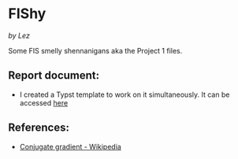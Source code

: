 # FIShy
_by Lez_

Some FIS smelly shennanigans aka the Project 1 files.

## Report document: 
- I created a Typst template to work on it simultaneously. It can be accessed [here](https://typst.app/project/wVrgapBhug2cj5L0MbMUaL)

## References:
* [Conjugate gradient - Wikipedia](https://en.wikipedia.org/wiki/Conjugate_gradient_method#Example_code_in_MATLAB)
